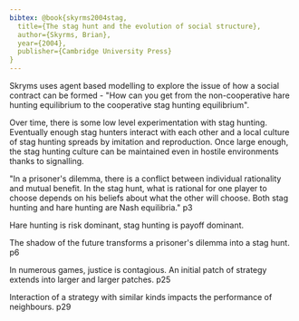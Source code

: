 ```yaml
---
bibtex: @book{skyrms2004stag,
  title={The stag hunt and the evolution of social structure},
  author={Skyrms, Brian},
  year={2004},
  publisher={Cambridge University Press}
}
---
```


Skryms uses agent based modelling to explore the issue of how a social contract can be formed - "How can you get from the non-cooperative hare hunting equilibrium to the cooperative stag hunting equilibrium".

Over time, there is some low level experimentation with stag hunting. Eventually enough stag hunters interact with each other and a local culture of stag hunting spreads by imitation and reproduction.  Once large enough, the stag hunting culture can be maintained even in hostile environments thanks to signalling.

"In a prisoner's dilemma, there is a conflict between individual rationality and mutual benefit. In the stag hunt, what is rational for one player to choose depends on his beliefs about what the other will choose. Both stag hunting and hare hunting are Nash equilibria." p3

Hare hunting is risk dominant, stag hunting is payoff dominant.

The shadow of the future transforms a prisoner's dilemma into a stag hunt. p6

In numerous games, justice is contagious. An initial patch of strategy extends into larger and larger patches. p25

Interaction of a strategy with similar kinds impacts the performance of neighbours. p29